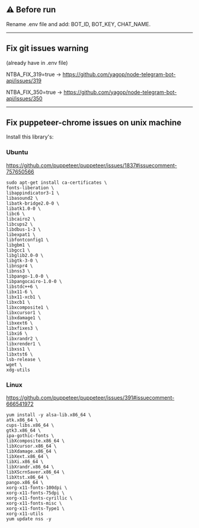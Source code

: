## ⚠️ Before run
Rename .env file and add: BOT_ID, BOT_KEY, CHAT_NAME.

---

## Fix git issues warning
(already have in .env file)

NTBA_FIX_319=true
→ https://github.com/yagop/node-telegram-bot-api/issues/319

NTBA_FIX_350=true
→ https://github.com/yagop/node-telegram-bot-api/issues/350

---
## Fix puppeteer-chrome issues on unix machine
Install this library's:

### Ubuntu
https://github.com/puppeteer/puppeteer/issues/1837#issuecomment-757650566
```
sudo apt-get install ca-certificates \
fonts-liberation \
libappindicator3-1 \
libasound2 \
libatk-bridge2.0-0 \
libatk1.0-0 \
libc6 \
libcairo2 \
libcups2 \
libdbus-1-3 \
libexpat1 \
libfontconfig1 \
libgbm1 \
libgcc1 \
libglib2.0-0 \
libgtk-3-0 \
libnspr4 \
libnss3 \
libpango-1.0-0 \
libpangocairo-1.0-0 \
libstdc++6 \
libx11-6 \
libx11-xcb1 \
libxcb1 \
libxcomposite1 \
libxcursor1 \
libxdamage1 \
libxext6 \
libxfixes3 \
libxi6 \
libxrandr2 \
libxrender1 \
libxss1 \
libxtst6 \
lsb-release \
wget \
xdg-utils
```

### Linux
https://github.com/puppeteer/puppeteer/issues/391#issuecomment-666541972
```
yum install -y alsa-lib.x86_64 \
atk.x86_64 \
cups-libs.x86_64 \
gtk3.x86_64 \
ipa-gothic-fonts \
libXcomposite.x86_64 \
libXcursor.x86_64 \
libXdamage.x86_64 \
libXext.x86_64 \
libXi.x86_64 \
libXrandr.x86_64 \
libXScrnSaver.x86_64 \
libXtst.x86_64 \
pango.x86_64 \
xorg-x11-fonts-100dpi \
xorg-x11-fonts-75dpi \
xorg-x11-fonts-cyrillic \
xorg-x11-fonts-misc \
xorg-x11-fonts-Type1 \
xorg-x11-utils
yum update nss -y
```